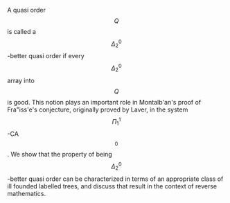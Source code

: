 



A quasi order $$Q$$ is called a $$\Delta^0_2$$-better quasi order if every $$\Delta^0_2$$ array into $$Q$$ is good. This notion plays an important role in Montalb\'an's proof of Fra\"iss\'e's conjecture, originally proved by Laver, in the system $$\Pi^1_1$$-CA$$_0$$. We show that the property of being $$\Delta^0_2$$-better quasi order can be characterized in terms of an appropriate class of ill founded labelled trees, and discuss that result in the context of reverse mathematics.












